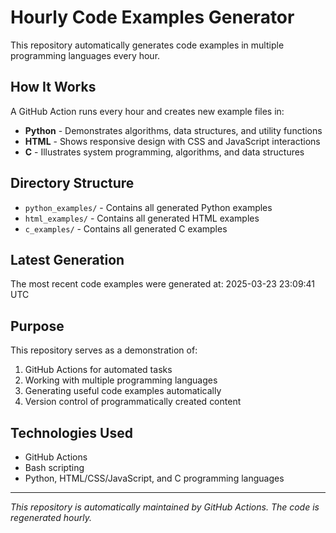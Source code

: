 # Hourly Code Examples Generator

This repository automatically generates code examples in multiple programming languages every hour.

## How It Works

A GitHub Action runs every hour and creates new example files in:

- **Python** - Demonstrates algorithms, data structures, and utility functions
- **HTML** - Shows responsive design with CSS and JavaScript interactions
- **C** - Illustrates system programming, algorithms, and data structures

## Directory Structure

- `python_examples/` - Contains all generated Python examples
- `html_examples/` - Contains all generated HTML examples
- `c_examples/` - Contains all generated C examples

## Latest Generation

The most recent code examples were generated at: 2025-03-23 23:09:41 UTC

## Purpose

This repository serves as a demonstration of:

1. GitHub Actions for automated tasks
2. Working with multiple programming languages
3. Generating useful code examples automatically
4. Version control of programmatically created content

## Technologies Used

- GitHub Actions
- Bash scripting
- Python, HTML/CSS/JavaScript, and C programming languages

---

*This repository is automatically maintained by GitHub Actions. The code is regenerated hourly.*

